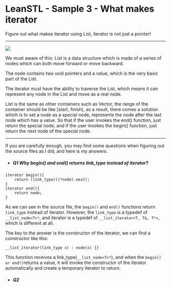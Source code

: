 # LeanSTL - Sample 3 - What makes iterator

Figure out what makes iterator using List, iterator is not just a pointer!

---

![](https://raw.githubusercontent.com/Jameeeees/LeanSTL/master/Sample3-What_makes_iterator/structure%20of%20iterator.png)

We must aware of this: List is a data structure which is made of a series of nodes which can both move forward or move backward.

The node contains two void pointers and a value, which is the very basic part of the List.

The iterator must have the ability to traverse the List, which means it can represent any node in the List and move as a real node.

List is the same as other containers such as Vector, the range of the container should be like [start, finish), as a result, there comes a solution which is to set a node as a special node, represents the node after the last node which has a value. So that if the user invokes the end() function, just return the special node, and if the user invokes the begin() function, just return the next node of the special node.

---

If you are carefully enough, you may find some questions when figuring out the source files as I did, and here is my answers.


* ##### Q1 Why begin() and end() returns link_type instead of iterator?

```
iterator begin(){		
	return (link_type)((*node).next);
}
iterator end(){
	return node;
}
```
As we can see in the source file, the ```begin()``` and ```end()``` functions return ```link_type``` instead of iterator. However, the ```link_type``` is a typedef of ```__list_node<T>*```, and iterator is a typedef of ```__list_iterator<T, T&, T*>```, which is different at all.

The key to the answer is the constructor of the iterator, we can find a constructor like this:
```
__list_iterator(link_type x) : node(x) {}
```
This function receives a link_type(```__list_node<T>*```), and when the ```begin() or end()```returns a value, it will invoke the constructor of the iterator automatically and create a temporary iterator to return.

* ##### Q2
